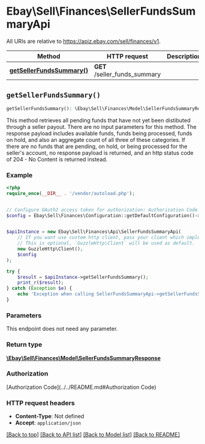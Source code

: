 # Ebay\Sell\Finances\SellerFundsSummaryApi

All URIs are relative to https://apiz.ebay.com/sell/finances/v1.

Method | HTTP request | Description
------------- | ------------- | -------------
[**getSellerFundsSummary()**](SellerFundsSummaryApi.md#getSellerFundsSummary) | **GET** /seller_funds_summary | 


## `getSellerFundsSummary()`

```php
getSellerFundsSummary(): \Ebay\Sell\Finances\Model\SellerFundsSummaryResponse
```



This method retrieves all pending funds that have not yet been distibuted through a seller payout. There are no input parameters for this method. The response payload includes available funds, funds being processed, funds on hold, and also an aggregate count of all three of these categories. If there are no funds that are pending, on hold, or being processed for the seller's account, no response payload is returned, and an http status code of 204 - No Content is returned instead.

### Example

```php
<?php
require_once(__DIR__ . '/vendor/autoload.php');


// Configure OAuth2 access token for authorization: Authorization Code
$config = Ebay\Sell\Finances\Configuration::getDefaultConfiguration()->setAccessToken('YOUR_ACCESS_TOKEN');


$apiInstance = new Ebay\Sell\Finances\Api\SellerFundsSummaryApi(
    // If you want use custom http client, pass your client which implements `GuzzleHttp\ClientInterface`.
    // This is optional, `GuzzleHttp\Client` will be used as default.
    new GuzzleHttp\Client(),
    $config
);

try {
    $result = $apiInstance->getSellerFundsSummary();
    print_r($result);
} catch (Exception $e) {
    echo 'Exception when calling SellerFundsSummaryApi->getSellerFundsSummary: ', $e->getMessage(), PHP_EOL;
}
```

### Parameters

This endpoint does not need any parameter.

### Return type

[**\Ebay\Sell\Finances\Model\SellerFundsSummaryResponse**](../Model/SellerFundsSummaryResponse.md)

### Authorization

[Authorization Code](../../README.md#Authorization Code)

### HTTP request headers

- **Content-Type**: Not defined
- **Accept**: `application/json`

[[Back to top]](#) [[Back to API list]](../../README.md#endpoints)
[[Back to Model list]](../../README.md#models)
[[Back to README]](../../README.md)
